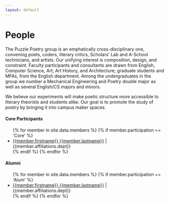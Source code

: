 ```yaml
---
layout: default
---
```


# People

The Puzzle Poetry group is an emphatically cross-disciplinary one, convening poets, coders, literary critics, Scholars’ Lab and A-School technicians, and artists. Our unifying interest is composition, design, and constraint. Faculty participants and consultants are drawn from English, Computer Science, Art, Art History, and Architecture; graduate students and MFAs, from the English department. Among the undergraduates in the group we number a Mechanical Engineering and Poetry double major as well as several English/CS majors and minors. 

We believe our experiments will make poetic structure more accessible to literary theorists and students alike. Our goal is to promote the study of poetry by bringing it into campus maker spaces. 

#### Core Participants 
<!-- ![LJ_picture](/images/LJ_Lauren.png) -->

<ul>
	{% for member in site.data.members %}
        {% if member.participation == 'Core' %}
	<li>
		<a href = "{{site.baseurl}}/people/{{member.lastname | downcase}}-{{member.firstname | downcase}}.html">{{member.firstname}} {{member.lastname}}</a> | {{member.affiliations.dept}}
        </li>
        {% endif %}		
    {% endfor %}
	
</ul>

#### Alumni
<ul>
	{% for member in site.data.members %}
        {% if member.participation == 'Alum' %}
	<li>
		<a href = "{{site.baseurl}}/people/{{member.lastname | downcase}}-{{member.firstname | downcase}}.html">{{member.firstname}} {{member.lastname}}</a> | {{member.affiliations.dept}}
        </li>
        {% endif %}		
    {% endfor %}
	
</ul>